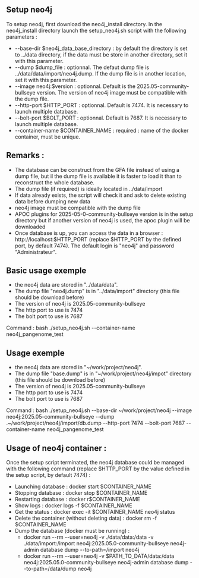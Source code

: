 Setup neo4j
---------
To setup neo4j, first download the neo4j_install directory. In the neo4j_install directory launch the setup_neo4j.sh script with the following parameters :
* --base-dir $neo4j_data_base_directory : by default the directory is set to ../data directory, if the data must be store in another directory, set it with this parameter.
* --dump $dump_file : optionnal. The defaut dump file is ../data/data/import/neo4j.dump. If the dump file is in another location, set it with this parameter.
* --image neo4j:$version : optionnal. Default is the 2025.05-community-bullseye version. The version of neo4j image must be compatible with the dump file.
* --http-port $HTTP_PORT : optionnal. Default is 7474. It is necessary to launch multiple database.
* --bolt-port $BOLT_PORT : optionnal. Default is 7687. It is necessary to launch multiple database.
* --container-name $CONTAINER_NAME : required : name of the docker container, must be unique.

Remarks :
---------
* The database can be construct from the GFA file instead of using a dump file, but il the dump file is available it is faster to load it than to reconstruct the whole database.
* The dump file (if required) is ideally located in ../data/import
* If data already exists, the script will check it and ask to delete existing data before dumping new data
* neo4j image must be compatible with the dump file
* APOC plugins for 2025-05-0-community-bullseye version is in the setup directory but if another version of neo4j is used, the apoc plugin will be downloaded
* Once database is up, you can access the data in a browser : http://localhost:$HTTP_PORT (replace $HTTP_PORT by the defined port, by default 7474). The default login is "neo4j" and password "Administrateur".

Basic usage exemple
---------
* the neo4j data are stored in "../data/data". 
* The dump file "neo4j.dump" is in "../data/import" directory (this file should be download before)
* The version of neo4j is 2025.05-community-bullseye
* The http port to use is 7474
* The bolt port to use is 7687

Command :
bash ./setup_neo4j.sh --container-name neo4j_pangenome_test


Usage exemple
---------
* the neo4j data are stored in "~/work/project/neo4j". 
* The dump file "base.dump" is in "~/work/project/neo4j/impot" directory (this file should be download before)
* The version of neo4j is 2025.05-community-bullseye
* The http port to use is 7474
* The bolt port to use is 7687

Command :
bash ./setup_neo4j.sh --base-dir ~/work/project/neo4j --image neo4j:2025.05-community-bullseye --dump .~/work/project/neo4j/import/db.dump  --http-port 7474 --bolt-port 7687 --container-name neo4j_pangenome_test

Usage of neo4j container :
---------

Once the setup script terminated, the neo4j database could be managed with the following command (replace $HTTP_PORT by the value defined in the setup script, by default 7474) :
* Launching database : docker start $CONTAINER_NAME 
* Stopping database : docker stop $CONTAINER_NAME
* Restarting database : docker r$CONTAINER_NAME 
* Show logs : docker logs -f $CONTAINER_NAME
* Get the status : docker exec -it $CONTAINER_NAME neo4j status
* Delete the container (without deleting data) : docker rm -f $CONTAINER_NAME
* Dump the database (docker must be running) : 
	- docker run --rm --user=neo4j -v ./data/data:/data -v ./data/import:/import neo4j:2025.05.0-community-bullseye  neo4j-admin database dump --to-path=/import neo4j
	- docker run --rm --user=neo4j -v $PATH_TO_DATA/data:/data neo4j:2025.05.0-community-bullseye  neo4j-admin database dump --to-path=/data/dump neo4j
